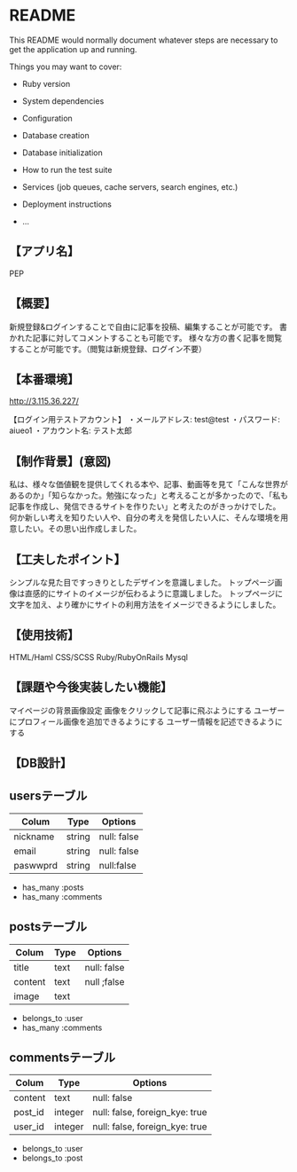 # README

This README would normally document whatever steps are necessary to get the
application up and running.

Things you may want to cover:

* Ruby version

* System dependencies

* Configuration

* Database creation

* Database initialization

* How to run the test suite

* Services (job queues, cache servers, search engines, etc.)

* Deployment instructions

* ...

## 【アプリ名】　
PEP

## 【概要】
新規登録&ログインすることで自由に記事を投稿、編集することが可能です。
書かれた記事に対してコメントすることも可能です。
様々な方の書く記事を閲覧することが可能です。（閲覧は新規登録、ログイン不要）

## 【本番環境】

http://3.115.36.227/

【ログイン用テストアカウント】
・メールアドレス: test@test
・パスワード: aiueo1
・アカウント名: テスト太郎

## 【制作背景】(意図)
私は、様々な価値観を提供してくれる本や、記事、動画等を見て「こんな世界があるのか」「知らなかった。勉強になった」と考えることが多かったので、「私も記事を作成し、発信できるサイトを作りたい」と考えたのがきっかけでした。
何か新しい考えを知りたい人や、自分の考えを発信したい人に、そんな環境を用意したい。その思い出作成しました。


## 【工夫したポイント】
シンプルな見た目ですっきりとしたデザインを意識しました。
トップページ画像は直感的にサイトのイメージが伝わるように意識しました。
トップページに文字を加え、より確かにサイトの利用方法をイメージできるようにしました。

## 【使用技術】
HTML/Haml
CSS/SCSS
Ruby/RubyOnRails
Mysql


## 【課題や今後実装したい機能】
マイページの背景画像設定
画像をクリックして記事に飛ぶようにする
ユーザーにプロフィール画像を追加できるようにする
ユーザー情報を記述できるようにする
## 【DB設計】

## usersテーブル
|Colum|Type|Options|
|-----|----|-------|
|nickname|string|null: false|
|email|string|null: false|
|paswwprd|string|null:false|

- has_many :posts
- has_many :comments


## postsテーブル
|Colum|Type|Options|
|-----|----|-------|
|title|text|null: false|
|content|text|null ;false|
|image|text||

- belongs_to :user
- has_many :comments

## commentsテーブル
|Colum|Type|Options|
|-----|----|-------|
|content|text|null: false|
|post_id|integer|null: false, foreign_kye: true|
|user_id|integer|null: false, foreign_kye: true|

- belongs_to :user
- belongs_to :post